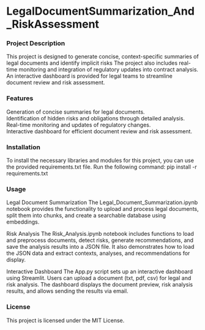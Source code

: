 # LegalDocumentSummarization_And_RiskAssessment

### Project Description
This project is designed to generate concise, context-specific summaries of legal documents and identify implicit risks The project also includes real-time monitoring and integration of regulatory updates into contract analysis. An interactive dashboard is provided for legal teams to streamline document review and risk assessment.

### Features
Generation of concise summaries for legal documents.  
Identification of hidden risks and obligations through detailed analysis.  
Real-time monitoring and updates of regulatory changes.  
Interactive dashboard for efficient document review and risk assessment.  

### Installation
To install the necessary libraries and modules for this project, you can use the provided requirements.txt file. Run the following command:
pip install -r requirements.txt

### Usage
Legal Document Summarization
The Legal_Document_Summarization.ipynb notebook provides the functionality to upload and process legal documents, split them into chunks, and create a searchable database using embeddings.

Risk Analysis
The Risk_Analysis.ipynb notebook includes functions to load and preprocess documents, detect risks, generate recommendations, and save the analysis results into a JSON file. It also demonstrates how to load the JSON data and extract contexts, analyses, and recommendations for display.

Interactive Dashboard
The App.py script sets up an interactive dashboard using Streamlit. Users can upload a document (txt, pdf, csv) for legal and risk analysis. The dashboard displays the document preview, risk analysis results, and allows sending the results via email.

### License
This project is licensed under the MIT License.
